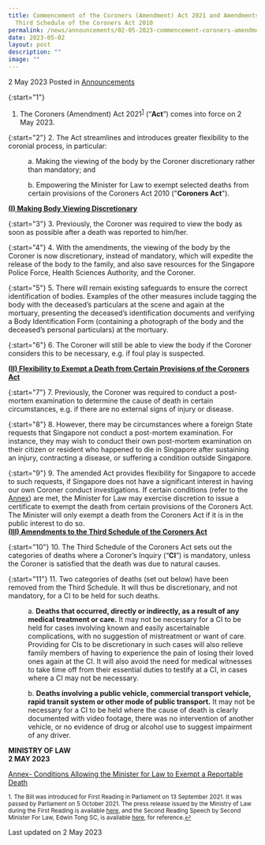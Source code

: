 ```yaml
---
title: Commencement of the Coroners (Amendment) Act 2021 and Amendments to the
  Third Schedule of the Coroners Act 2010
permalink: /news/announcements/02-05-2023-commencement-coroners-amendment-act-and-amendments-to-third-schedule-coroners-act-2010/
date: 2023-05-02
layout: post
description: ""
image: ""
---
```

2 May 2023 Posted in [Announcements](/news/announcements)

{:start="1"}
1. The Coroners (Amendment) Act 2021<sup><a href="#fn1" id="ref1">1</a></sup> (“<b>Act</b>”) comes into force on 2 May 2023.

{:start="2"}
2. The Act streamlines and introduces greater flexibility to the coronial process, in particular:

<p style="margin-left: 40px">a. Making the viewing of the body by the Coroner discretionary rather than mandatory; and</p> 

<p style="margin-left: 40px">b. Empowering the Minister for Law to exempt selected deaths from certain provisions of the Coroners Act 2010 ("<b>Coroners Act</b>").</p> 

<b><u>(I) Making Body Viewing Discretionary</u></b>

{:start="3"}
3. Previously, the Coroner was required to view the body as soon as possible after a death was reported to him/her. 

{:start="4"}
4. With the amendments, the viewing of the body by the Coroner is now discretionary, instead of mandatory, which will expedite the release of the body to the family, and also save resources for the Singapore Police Force, Health Sciences Authority, and the Coroner.

{:start="5"}
5. There will remain existing safeguards to ensure the correct identification of bodies. Examples of the other measures include tagging the body with the deceased’s particulars at the scene and again at the mortuary, presenting the deceased’s identification documents and verifying a Body Identification Form (containing a photograph of the body and the deceased’s personal particulars) at the mortuary.

{:start="6"}
6. The Coroner will still be able to view the body if the Coroner considers this to be necessary, e.g. if foul play is suspected.

<b><u>(II) Flexibility to Exempt a Death from Certain Provisions of the Coroners Act</u></b>

{:start="7"}
7. Previously, the Coroner was required to conduct a post-mortem examination to determine the cause of death in certain circumstances, e.g. if there are no external signs of injury or disease.

{:start="8"}
8. However, there may be circumstances where a foreign State requests that Singapore not conduct a post-mortem examination. For instance, they may wish to conduct their own post-mortem examination on their citizen or resident who happened to die in Singapore after sustaining an injury, contracting a disease, or suffering a condition outside Singapore.  

{:start="9"}
9. The amended Act provides flexibility for Singapore to accede to such requests, if Singapore does not have a significant interest in having our own Coroner conduct investigations. If certain conditions (refer to the <u>Annex</u>) are met, the Minister for Law may exercise discretion to issue a certificate to exempt the death from certain provisions of the Coroners Act. The Minister will only exempt a death from the Coroners Act if it is in the public interest to do so.  
<b><u>(III) Amendments to the Third Schedule of the Coroners Act</u></b>

{:start="10"}
10. The Third Schedule of the Coroners Act sets out the categories of deaths where a Coroner’s Inquiry (“<b>CI</b>”) is mandatory, unless the Coroner is satisfied that the death was due to natural causes.

{:start="11"}
11. Two categories of deaths (set out below) have been removed from the Third Schedule. It will thus be discretionary, and not mandatory, for a CI to be held for such deaths.  

<p style="margin-left: 40px">a. <b>Deaths that occurred, directly or indirectly, as a result of any medical treatment or care.</b> It may not be necessary for a CI to be held for cases involving known and easily ascertainable complications, with no suggestion of mistreatment or want of care. Providing for CIs to be discretionary in such cases will also relieve family members of having to experience the pain of losing their loved ones again at the CI. It will also avoid the need for medical witnesses to take time off from their essential duties to testify at a CI, in cases where a CI may not be necessary.</p> 

<p style="margin-left: 40px">b. <b>Deaths involving a public vehicle, commercial transport vehicle, rapid transit system or other mode of public transport.</b> It may not be necessary for a CI to be held where the cause of death is clearly documented with video footage, there was no intervention of another vehicle, or no evidence of drug or alcohol use to suggest impairment of any driver.</p> 


**MINISTRY OF LAW**
<br>**2 MAY 2023**

[Annex- Conditions Allowing the Minister for Law to Exempt a Reportable Death](/files/news/announcements/2023/annex%20–%20conditions%20allowing%20the%20minister%20for%20law%20to%20exempt%20a%20reportable%20death.pdf)

<p><sup id="fn1">1. The Bill was introduced for First Reading in Parliament on 13 September 2021. It was passed by Parliament on 5 October 2021. The press release issued by the Ministry of Law during the First Reading is available <a href="https://www.mlaw.gov.sg/news/press-releases/amendments-to-coroners-act-2021">here</a>, and the Second Reading Speech by Second Minister For Law, Edwin Tong SC, is available <a href="https://www.mlaw.gov.sg/news/parliamentary-speeches/2021-10-05-second-reading-speech-by-second-minister-for-law-edwin-tong-on-coroners-amendment-bill">here</a>, for reference.<a href="#ref1" title="Jump back to footnote 1 in the text.">↩</a></sup></p>

<p class="right-side-updated">Last updated on 2 May 2023</p>